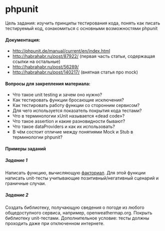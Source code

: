 # phpunit

Цель задания: изучить принципы тестирования кода, понять как писать тестируемый код,
ознакомиться с основными возможностями phpunit

#### Документация:
- http://phpunit.de/manual/current/en/index.html
- http://habrahabr.ru/post/87922/ (первая часть статьи, содержащая ссылки на остальные)
- http://habrahabr.ru/post/56289/
- http://habrahabr.ru/post/140217/ (внятная статья про mock)

#### Вопросы для закрепления материала:
- Что такое unit testing и зачем оно нужно?
- Как тестировать функции бросающие исключения?
- Как тестировать работу функции со сторонним сервисом?
- Для чего используется показатель покрытия кода тестами?
- Что в терминологии xUnit называется &laquo;dead code&raquo;?
- Что такое assertion и какие разновидности бывают?
- Что такое dataProviders и как их использовать?
- В чём состоит отличие между понятиями Mock и Stub в терминологии phpunit?


#### Примеры заданий

##### Задание 1
Написать функцию, вычисляющую [факториал](http://ru.wikipedia.org/wiki/%D0%A4%D0%B0%D0%BA%D1%82%D0%BE%D1%80%D0%B8%D0%B0%D0%BB). Для этой функции написать unit-тесты учитывающие позитивный/негативный сценарий и граничные случаи.

##### Задание 2
Создать библиотеку, получающую сведения о погоде из любого общедоступного сервиса, например, openweathermap.org.
Покрыть библиотеку unit-тестами. Дополнительное условие: тесты должны проходить даже при отключенном интернете.
